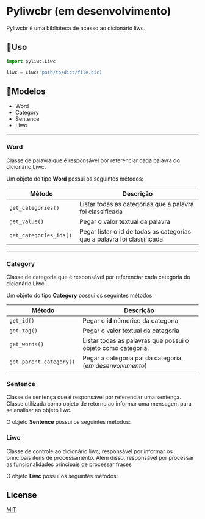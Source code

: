 # Pyliwcbr (em desenvolvimento)

Pyliwcbr é uma biblioteca de acesso ao dicionário liwc.

## 🦾Uso 

```python
import pyliwc.Liwc

liwc = Liwc("path/to/dict/file.dic)

```

## 📄Modelos

- Word
- Category
- Sentence
- Liwc

---
### **Word** 

Classe de palavra que é responsável por referenciar cada palavra do dicionário Liwc.

Um objeto do tipo **Word** possui os seguintes métodos: 

| Método  |  Descrição |
| ------- |-----|
| ```get_categories() ``` | Listar todas as categorias que a palavra foi classificada |
|```get_value() ``` | Pegar o valor textual da palavra |
|```get_categories_ids() ``` | Pegar listar o id de todas as categorias que a palavra foi classificada. |


---
### **Category** 

Classe de categoria que é responsável por referenciar cada categoria do dicionário Liwc.

Um objeto do tipo **Category** possui os seguintes métodos: 

| Método  |  Descrição |
| ------- |-----|
| ```get_id() ``` | Pegar o **id** númerico da categoria |
|```get_tag() ``` | Pegar o valor textual da categoria |
|```get_words() ``` | Listar todas as palavras que possui o objeto como categoria. |
|```get_parent_category() ``` | Pegar a categoria pai da categoria. (*em desenvolvimento*) |


### **Sentence** 

Classe de sentença que é responsável por referenciar uma sentença. Classe utilizada como objeto de retorno ao informar uma mensagem para se analisar ao objeto liwc.

O objeto **Sentence** possui os seguintes métodos: 



### **Liwc** 

Classe de controle ao dicionário liwc, responsável por informar os principais itens de processamento. Além disso, responsável por processar as funcionalidades principais de processar frases


O objeto **Liwc** possui os seguintes métodos: 





## License
[MIT](https://choosealicense.com/licenses/mit/)
